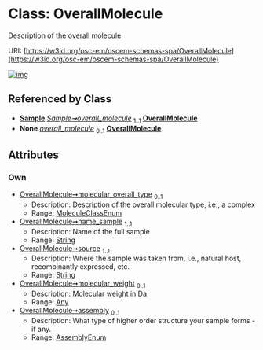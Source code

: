 
# Class: OverallMolecule

Description of the overall molecule

URI: [https://w3id.org/osc-em/oscem-schemas-spa/OverallMolecule](https://w3id.org/osc-em/oscem-schemas-spa/OverallMolecule)


[![img](https://yuml.me/diagram/nofunky;dir:TB/class/[Sample],[Any]<molecular_weight%200..1-++[OverallMolecule&#124;molecular_overall_type:MoleculeClassEnum%20%3F;name_sample:string;source:string;assembly:AssemblyEnum%20%3F],[Sample]++-%20overall_molecule%201..1>[OverallMolecule],[Sample]++-%20overall_molecule(i)%200..1>[OverallMolecule],[Any])](https://yuml.me/diagram/nofunky;dir:TB/class/[Sample],[Any]<molecular_weight%200..1-++[OverallMolecule&#124;molecular_overall_type:MoleculeClassEnum%20%3F;name_sample:string;source:string;assembly:AssemblyEnum%20%3F],[Sample]++-%20overall_molecule%201..1>[OverallMolecule],[Sample]++-%20overall_molecule(i)%200..1>[OverallMolecule],[Any])

## Referenced by Class

 *  **[Sample](Sample.md)** *[Sample➞overall_molecule](Sample_overall_molecule.md)*  <sub>1..1</sub>  **[OverallMolecule](OverallMolecule.md)**
 *  **None** *[overall_molecule](overall_molecule.md)*  <sub>0..1</sub>  **[OverallMolecule](OverallMolecule.md)**

## Attributes


### Own

 * [OverallMolecule➞molecular_overall_type](OverallMolecule_molecular_overall_type.md)  <sub>0..1</sub>
     * Description: Description of the overall molecular type, i.e., a complex
     * Range: [MoleculeClassEnum](MoleculeClassEnum.md)
 * [OverallMolecule➞name_sample](OverallMolecule_name_sample.md)  <sub>1..1</sub>
     * Description: Name of the full sample
     * Range: [String](types/String.md)
 * [OverallMolecule➞source](OverallMolecule_source.md)  <sub>1..1</sub>
     * Description: Where the sample was taken from, i.e., natural host, recombinantly expressed, etc.
     * Range: [String](types/String.md)
 * [OverallMolecule➞molecular_weight](OverallMolecule_molecular_weight.md)  <sub>0..1</sub>
     * Description: Molecular weight in Da
     * Range: [Any](Any.md)
 * [OverallMolecule➞assembly](OverallMolecule_assembly.md)  <sub>0..1</sub>
     * Description: What type of higher order structure your sample forms - if any.
     * Range: [AssemblyEnum](AssemblyEnum.md)
